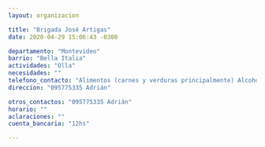 ```yaml
---
layout: organizacion

title: "Brigada José Artigas"
date: 2020-04-29 15:06:43 -0300

departamento: "Montevideo"
barrio: "Bella Italia"
actividades: "Olla"
necesidades: ""
telefono_contacto: "Alimentos (carnes y verduras principalmente) Alcohol en gel"
direccion: "095775335 Adrián"

otros_contactos: "095775335 Adrián"
horario: ""
aclaraciones: ""
cuenta_bancaria: "12hs"

---
```

